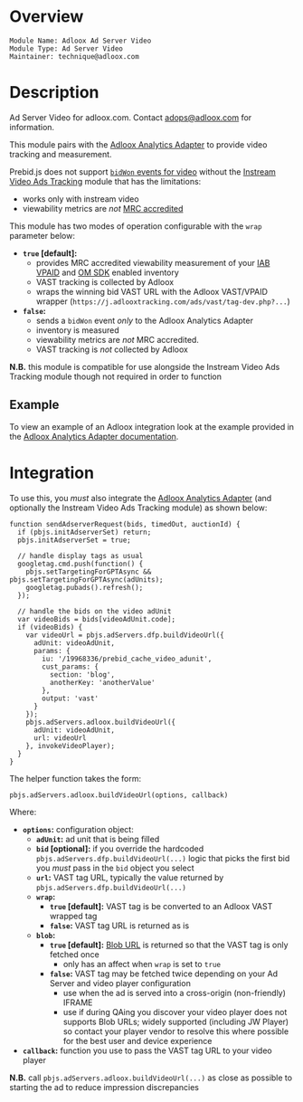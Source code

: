 # Overview

    Module Name: Adloox Ad Server Video
    Module Type: Ad Server Video
    Maintainer: technique@adloox.com

# Description

Ad Server Video for adloox.com. Contact adops@adloox.com for information.

This module pairs with the [Adloox Analytics Adapter](./adlooxAnalyticsAdapter.md) to provide video tracking and measurement.

Prebid.js does not support [`bidWon` events for video](https://github.com/prebid/prebid.github.io/issues/1320) without the [Instream Video Ads Tracking](https://docs.prebid.org/dev-docs/modules/instreamTracking.html) module that has the limitations:

 * works only with instream video
 * viewability metrics are *not* [MRC accredited](http://mediaratingcouncil.org/)

This module has two modes of operation configurable with the `wrap` parameter below:

 * **`true` [default]:**
     * provides MRC accredited viewability measurement of your [IAB](https://www.iab.com/) [VPAID](https://iabtechlab.com/standards/video-player-ad-interface-definition-vpaid/) and [OM SDK](https://iabtechlab.com/standards/open-measurement-sdk/) enabled inventory
     * VAST tracking is collected by Adloox
     * wraps the winning bid VAST URL with the Adloox VAST/VPAID wrapper (`https://j.adlooxtracking.com/ads/vast/tag-dev.php?...`)
 * **`false`:**
     * sends a `bidWon` event *only* to the Adloox Analytics Adapter
     * inventory is measured
     * viewability metrics are *not* MRC accredited.
     * VAST tracking is *not* collected by Adloox

**N.B.** this module is compatible for use alongside the Instream Video Ads Tracking module though not required in order to function

## Example

To view an example of an Adloox integration look at the example provided in the [Adloox Analytics Adapter documentation](./adlooxAnalyticsAdapter.md#example).

# Integration

To use this, you *must* also integrate the [Adloox Analytics Adapter](./adlooxAnalyticsAdapter.md) (and optionally the Instream Video Ads Tracking module) as shown below:

    function sendAdserverRequest(bids, timedOut, auctionId) {
      if (pbjs.initAdserverSet) return;
      pbjs.initAdserverSet = true;

      // handle display tags as usual
      googletag.cmd.push(function() {
        pbjs.setTargetingForGPTAsync && pbjs.setTargetingForGPTAsync(adUnits);
        googletag.pubads().refresh();
      });

      // handle the bids on the video adUnit
      var videoBids = bids[videoAdUnit.code];
      if (videoBids) {
        var videoUrl = pbjs.adServers.dfp.buildVideoUrl({
          adUnit: videoAdUnit,
          params: {
            iu: '/19968336/prebid_cache_video_adunit',
            cust_params: {
              section: 'blog',
              anotherKey: 'anotherValue'
            },
            output: 'vast'
          }
        });
        pbjs.adServers.adloox.buildVideoUrl({
          adUnit: videoAdUnit,
          url: videoUrl
        }, invokeVideoPlayer);
      }
    }

The helper function takes the form:

    pbjs.adServers.adloox.buildVideoUrl(options, callback)

Where:

 * **`options`:** configuration object:
     * **`adUnit`:** ad unit that is being filled
     * **`bid` [optional]:** if you override the hardcoded `pbjs.adServers.dfp.buildVideoUrl(...)` logic that picks the first bid you *must* pass in the `bid` object you select
     * **`url`:** VAST tag URL, typically the value returned by `pbjs.adServers.dfp.buildVideoUrl(...)`
     * **`wrap`:**
         * **`true` [default]:** VAST tag is be converted to an Adloox VAST wrapped tag
         * **`false`:** VAST tag URL is returned as is
     * **`blob`:**
         * **`true` [default]:** [Blob URL](https://developer.mozilla.org/en-US/docs/Web/API/URL/createObjectURL) is returned so that the VAST tag is only fetched once
             * only has an affect when `wrap` is set to `true`
         * **`false`:** VAST tag may be fetched twice depending on your Ad Server and video player configuration
             * use when the ad is served into a cross-origin (non-friendly) IFRAME
             * use if during QAing you discover your video player does not supports Blob URLs; widely supported (including JW Player) so contact your player vendor to resolve this where possible for the best user and device experience
 * **`callback`:** function you use to pass the VAST tag URL to your video player

**N.B.** call `pbjs.adServers.adloox.buildVideoUrl(...)` as close as possible to starting the ad to reduce impression discrepancies
